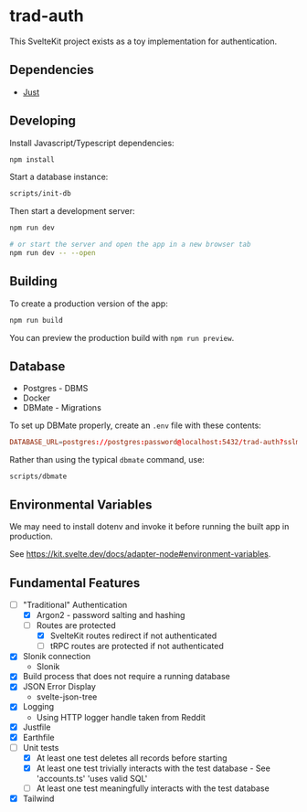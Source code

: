 # trad-auth

This SvelteKit project exists as a toy implementation for authentication.

## Dependencies

- [Just](https://github.com/casey/just)

## Developing

Install Javascript/Typescript dependencies:

```bash
npm install
```

Start a database instance:

```bash
scripts/init-db
```

Then start a development server:

```bash
npm run dev

# or start the server and open the app in a new browser tab
npm run dev -- --open
```

## Building

To create a production version of the app:

```bash
npm run build
```

You can preview the production build with `npm run preview`.

## Database

- Postgres - DBMS
- Docker
- DBMate - Migrations

To set up DBMate properly, create an `.env` file with these contents:

```conf
DATABASE_URL=postgres://postgres:password@localhost:5432/trad-auth?sslmode=disable
```

Rather than using the typical `dbmate` command, use:

```
scripts/dbmate
```

## Environmental Variables

We may need to install dotenv and invoke it before running the built app in
production.

See https://kit.svelte.dev/docs/adapter-node#environment-variables.

## Fundamental Features

- [ ] "Traditional" Authentication
  - [x] Argon2 - password salting and hashing
  - [ ] Routes are protected
    - [x] SvelteKit routes redirect if not authenticated
    - [ ] tRPC routes are protected if not authenticated
- [x] Slonik connection
  - Slonik
- [x] Build process that does not require a running database
- [x] JSON Error Display
  - svelte-json-tree
- [x] Logging
  - Using HTTP logger handle taken from Reddit
- [x] Justfile
- [x] Earthfile
- [ ] Unit tests
  - [x] At least one test deletes all records before starting
  - [x] At least one test trivially interacts with the test database - See
    'accounts.ts' 'uses valid SQL'
  - [ ] At least one test meaningfully interacts with the test database
- [x] Tailwind
